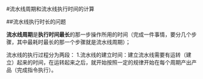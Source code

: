#流水线周期和流水线执行时间的计算

##流水线执行时长的问题


**流水线周期**是**执行时间最长**的那一步操作所用的时间（完成一件事情，要分几个步骤，其中最耗时最长的那一个步骤就是流水线周期）；

流水线的执行过程分为两段：
1.流水线的建立时间：建立流水线需要有运转（建立）起来的时间，在运转起来之后，就开始按照一定的规律开始在每个周期产出产品（完成指令执行）。
